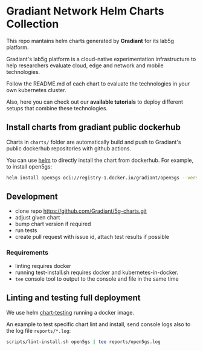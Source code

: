 # Gradiant Network Helm Charts Collection

This repo mantains helm charts generated by **Gradiant** for its lab5g platform.

Gradiant's lab5g platform is a cloud-native experimentation infrastructure to help researchers evaluate cloud, edge and network and mobile technologies.

Follow the README.md of each chart to evaluate the technologies in your own kubernetes cluster.

Also, here you can check out our **available tutorials** to deploy different setups that combine these technologies.

## Install charts from gradiant public dockerhub

Charts in `charts/` folder are automatically build and push to Gradiant's public dockerhub repositories with github actions.

You can use [helm](https://helm.sh/docs/topics/registries/) to directly install the chart from dockerhub. For example, to install open5gs:

```bash
helm install open5gs oci://registry-1.docker.io/gradiant/open5gs --version 2.1.0
```

## Development

- clone repo https://github.com/Gradiant/5g-charts.git
- adjust given chart
- bump chart version if required
- run tests
- create pull request with issue id, attach test results if possible

### Requirements

- linting requires docker
- running test-install.sh requires docker and kubernetes-in-docker.
- `tee` console tool to output to the console and file in the same time

## Linting and testing full deployment

We use helm [chart-testing](https://github.com/helm/chart-testing) running a docker image.

An example to test specific chart lint and install, send console logs also to the log file `reports/*.log`:

```bash
scripts/lint-install.sh open5gs | tee reports/open5gs.log
```
